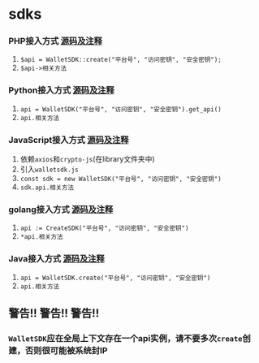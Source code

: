 # sdks

### PHP接入方式 [源码及注释](php/wallet_sdk.php)
1. `$api = WalletSDK::create("平台号", "访问密钥", "安全密钥");`
2. `$api->相关方法`

### Python接入方式 [源码及注释](python/wallet_sdk.py)
1. `api = WalletSDK("平台号", "访问密钥", "安全密钥").get_api()`
2. `api.相关方法`

### JavaScript接入方式 [源码及注释](js/walletsdk.js)
1. 依赖`axios`和`crypto-js`(在library文件夹中)
2. 引入`walletsdk.js`
3. `const sdk = new WalletSDK("平台号", "访问密钥", "安全密钥")`
4. `sdk.api.相关方法`

### golang接入方式 [源码及注释](go/wallet/wallet_sdk.go)
1. `api := CreateSDK("平台号", "访问密钥", "安全密钥")`
2. `*api.相关方法`

### Java接入方式 [源码及注释](java/src/main/kotlin/com/codb/sdk/Api.kt)
1. `api = WalletSDK.create("平台号", "访问密钥", "安全密钥")`
2. `api.相关方法`

## 警告!! 警告!! 警告!! 
### `WalletSDK`应在全局上下文存在一个api实例，请不要多次`create`创建，否则很可能被系统封IP
